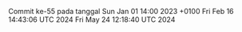 Commit ke-55 pada tanggal Sun Jan 01 14:00 2023 +0100
Fri Feb 16 14:43:06 UTC 2024
Fri May 24 12:18:40 UTC 2024

